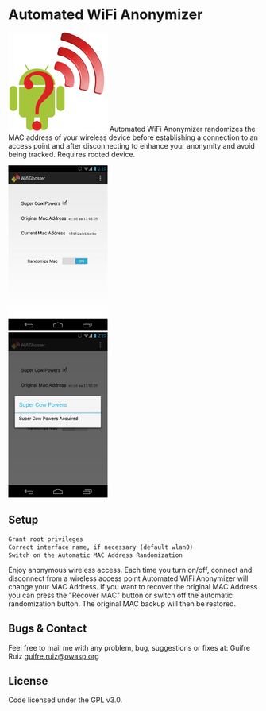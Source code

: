 Automated WiFi Anonymizer
=========================

![Automated WiFi Anonymizer](resources/android_vector_small.jpg)
Automated WiFi Anonymizer randomizes the MAC address of your wireless device before establishing a connection to an access point and after disconnecting to enhance your anonymity and avoid being tracked. Requires rooted device.

![Automated WiFi Anonymizer](resources/awa1_small.png)      
![Automated WiFi Anonymizer](resources/awa2_small.png)


Setup
-----
    Grant root privileges
    Correct interface name, if necessary (default wlan0)
    Switch on the Automatic MAC Address Randomization


Enjoy anonymous wireless access. Each time you turn on/off, connect and disconnect from a wireless access point Automated WiFi Anonymizer will change your MAC Address.
If you want to recover the original MAC Address you can press the "Recover MAC" button or switch off the automatic randomization button. The original MAC backup will then be restored.

Bugs & Contact
-----
Feel free to mail me with any problem, bug, suggestions or fixes at:
Guifre Ruiz <guifre.ruiz@owasp.org>

License
-------
Code licensed under the GPL v3.0.